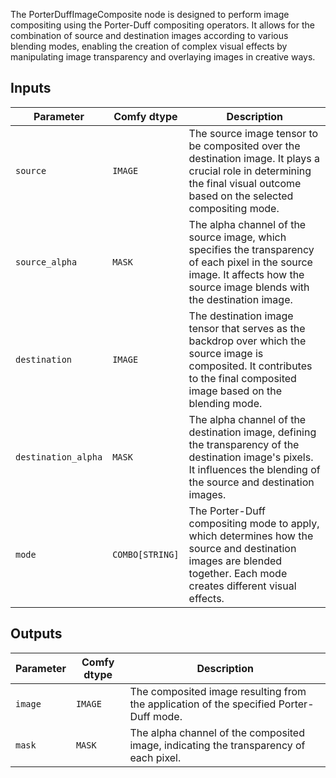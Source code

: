 
The PorterDuffImageComposite node is designed to perform image compositing using the Porter-Duff compositing operators. It allows for the combination of source and destination images according to various blending modes, enabling the creation of complex visual effects by manipulating image transparency and overlaying images in creative ways.

## Inputs

| Parameter | Comfy dtype | Description |
| --------- | ------------ | ----------- |
| `source`  | `IMAGE`     | The source image tensor to be composited over the destination image. It plays a crucial role in determining the final visual outcome based on the selected compositing mode. |
| `source_alpha` | `MASK` | The alpha channel of the source image, which specifies the transparency of each pixel in the source image. It affects how the source image blends with the destination image. |
| `destination` | `IMAGE` | The destination image tensor that serves as the backdrop over which the source image is composited. It contributes to the final composited image based on the blending mode. |
| `destination_alpha` | `MASK` | The alpha channel of the destination image, defining the transparency of the destination image's pixels. It influences the blending of the source and destination images. |
| `mode` | `COMBO[STRING]` | The Porter-Duff compositing mode to apply, which determines how the source and destination images are blended together. Each mode creates different visual effects. |

## Outputs

| Parameter | Comfy dtype | Description |
| --------- | ------------ | ----------- |
| `image`   | `IMAGE`     | The composited image resulting from the application of the specified Porter-Duff mode. |
| `mask`    | `MASK`      | The alpha channel of the composited image, indicating the transparency of each pixel. |
